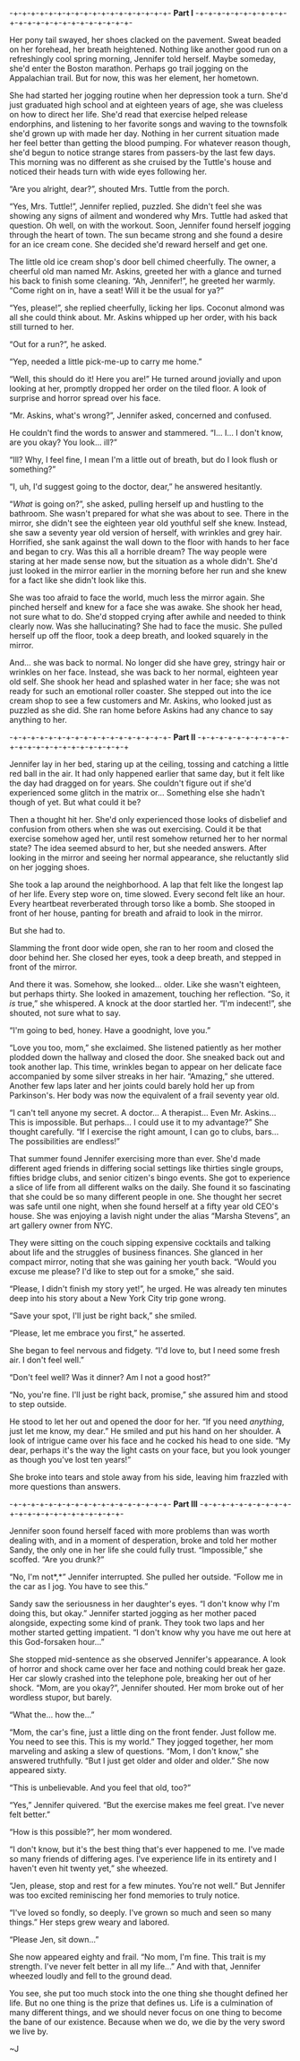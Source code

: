   \-+-+-+-+-+-+-+-+-+-+-+-+-+-+-+-+-+-+- **Part I** \-+-+-+-+-+-+-+-+-+-+-+-+-+-+-+-+-+-+-+-+-+-+-+-+-   


  Her pony tail swayed, her shoes clacked on the pavement. Sweat beaded on her forehead, her breath heightened. Nothing like another good run on a refreshingly cool spring morning, Jennifer told herself. Maybe someday, she'd enter the Boston marathon. Perhaps go trail jogging on the Appalachian trail. But for now, this was her element, her hometown.   


  She had started her jogging routine when her depression took a turn. She'd just graduated high school and at eighteen years of age, she was clueless on how to direct her life. She'd read that exercise helped release endorphins, and listening to her favorite songs and waving to the townsfolk she'd grown up with made her day. Nothing in her current situation made her feel better than getting the blood pumping. For whatever reason though, she'd begun to notice strange stares from passers-by the last few days. This morning was no different as she cruised by the Tuttle's house and noticed their heads turn with wide eyes following her.   


  “Are you alright, dear?”, shouted Mrs. Tuttle from the porch.   


  “Yes, Mrs. Tuttle!”, Jennifer replied, puzzled. She didn't feel she was showing any signs of ailment and wondered why Mrs. Tuttle had asked that question. Oh well, on with the workout. Soon, Jennifer found herself jogging through the heart of town. The sun became strong and she found a desire for an ice cream cone. She decided she'd reward herself and get one.   


  The little old ice cream shop's door bell chimed cheerfully. The owner, a cheerful old man named Mr. Askins, greeted her with a glance and turned his back to finish some cleaning. “Ah, Jennifer!”, he greeted her warmly. “Come right on in, have a seat! Will it be the usual for ya?”   


  “Yes, please!”, she replied cheerfully, licking her lips. Coconut almond was all she could think about. Mr. Askins whipped up her order, with his back still turned to her.   


  “Out for a run?”, he asked.   


  “Yep, needed a little pick-me-up to carry me home.”   


  “Well, this should do it! Here you are!” He turned around jovially and upon looking at her, promptly dropped her order on the tiled floor. A look of surprise and horror spread over his face.   


  “Mr. Askins, what's wrong?”, Jennifer asked, concerned and confused.   


   He couldn't find the words to answer and stammered. “I... I... I don't know, are you okay? You look... ill?”   


  “Ill? Why, I feel fine, I mean I'm a little out of breath, but do I look flush or something?”   


  “I, uh, I'd suggest going to the doctor, dear,” he answered hesitantly.   


  “*What* is going on?”, she asked, pulling herself up and hustling to the bathroom. She wasn't prepared for what she was about to see. There in the mirror, she didn't see the eighteen year old youthful self she knew. Instead, she saw a seventy year old version of herself, with wrinkles and grey hair. Horrified, she sank against the wall down to the floor with hands to her face and began to cry. Was this all a horrible dream? The way people were staring at her made sense now, but the situation as a whole didn't. She'd just looked in the mirror earlier in the morning before her run and she knew for a fact like she didn't look like this.   


  She was too afraid to face the world, much less the mirror again. She pinched herself and knew for a face she was awake. She shook her head, not sure what to do. She'd stopped crying after awhile and needed to think clearly now. Was she hallucinating? She had to face the music. She pulled herself up off the floor, took a deep breath, and looked squarely in the mirror.   


  And... she was back to normal. No longer did she have grey, stringy hair or wrinkles on her face. Instead, she was back to her normal, eighteen year old self. She shook her head and splashed water in her face; she was not ready for such an emotional roller coaster. She stepped out into the ice cream shop to see a few customers and Mr. Askins, who looked just as puzzled as she did. She ran home before Askins had any chance to say anything to her.   


  \-+-+-+-+-+-+-+-+-+-+-+-+-+-+-+-+-+-+- **Part II** \-+-+-+-+-+-+-+-+-+-+-+-+-+-+-+-+-+-+-+-+-+-+-+-+   


  Jennifer lay in her bed, staring up at the ceiling, tossing and catching a little red ball in the air. It had only happened earlier that same day, but it felt like the day had dragged on for years. She couldn't figure out if she'd experienced some glitch in the matrix or... Something else she hadn't though of yet. But what could it be?   


  Then a thought hit her. She'd only experienced those looks of disbelief and confusion from others when she was out exercising. Could it be that exercise somehow aged her, until rest somehow returned her to her normal state? The idea seemed absurd to her, but she needed answers. After looking in the mirror and seeing her normal appearance, she reluctantly slid on her jogging shoes.   


  She took a lap around the neighborhood. A lap that felt like the longest lap of her life. Every step wore on, time slowed. Every second felt like an hour. Every heartbeat reverberated through torso like a bomb. She stooped in front of her house, panting for breath and afraid to look in the mirror.   


  But she had to.   


  Slamming the front door wide open, she ran to her room and closed the door behind her. She closed her eyes, took a deep breath, and stepped in front of the mirror.   


  And there it was. Somehow, she looked... older. Like she wasn't eighteen, but perhaps thirty. She looked in amazement, touching her reflection. “So, it *is* true,” she whispered. A knock at the door startled her. “I'm indecent!”, she shouted, not sure what to say.   


  “I'm going to bed, honey. Have a goodnight, love you.”   


  “Love you too, mom,” she exclaimed. She listened patiently as her mother plodded down the hallway and closed the door. She sneaked back out and took another lap. This time, wrinkles began to appear on her delicate face accompanied by some silver streaks in her hair. “Amazing,” she uttered. Another few laps later and her joints could barely hold her up from Parkinson's. Her body was now the equivalent of a frail seventy year old.   


  “I can't tell anyone my secret. A doctor... A therapist... Even Mr. Askins... This is impossible. But perhaps... I could use it to my advantage?” She thought carefully. “If I exercise the right amount, I can go to clubs, bars... The possibilities are endless!”    


   That summer found Jennifer exercising more than ever. She'd made different aged friends in differing social settings like thirties single groups, fifties bridge clubs, and senior citizen's bingo events. She got to experience a slice of life from all different walks on the daily. She found it so fascinating that she could be so many different people in one. She thought her secret was safe until one night, when she found herself at a fifty year old CEO's house. She was enjoying a lavish night under the alias “Marsha Stevens”, an art gallery owner from NYC.    


   They were sitting on the couch sipping expensive cocktails and talking about life and the struggles of business finances. She glanced in her compact mirror, noting that she was gaining her youth back. “Would you excuse me please? I'd like to step out for a smoke,” she said.    


   “Please, I didn't finish my story yet!”, he urged. He was already ten minutes deep into his story about a New York City trip gone wrong.    


   “Save your spot, I'll just be right back,” she smiled.    


   “Please, let me embrace you first,” he asserted.    


   She began to feel nervous and fidgety. “I'd love to, but I need some fresh air. I don't feel well.”    


   “Don't feel well? Was it dinner? Am I not a good host?”    


   “No, you're fine. I'll just be right back, promise,” she assured him and stood to step outside.    


  He stood to let her out and opened the door for her. “If you need *anything*, just let me know, my dear.” He smiled and put his hand on her shoulder. A look of intrigue came over his face and he cocked his head to one side. “My dear, perhaps it's the way the light casts on your face, but you look younger  as though you've lost ten years!”    


   She broke into tears and stole away from his side, leaving him frazzled with more questions than answers.    


  \-+-+-+-+-+-+-+-+-+-+-+-+-+-+-+-+-+-+- **Part III** \-+-+-+-+-+-+-+-+-+-+-+-+-+-+-+-+-+-+-+-+-+-+-+-    


   Jennifer soon found herself faced with more problems than was worth dealing with, and in a moment of desperation, broke and told her mother Sandy, the only one in her life she could fully trust. “Impossible,” she scoffed. “Are you drunk?”    


  “No, I'm not*,*” Jennifer interrupted. She pulled her outside. “Follow me in the car as I jog. You have to see this.”    


  Sandy saw the seriousness in her daughter's eyes. “I don't know why I'm doing this, but okay.” Jennifer started jogging as her mother paced alongside, expecting some kind of prank. They took two laps and her mother started getting impatient. “I don't know why you have me out here at this God-forsaken hour...”    


   She stopped mid-sentence as she observed Jennifer's appearance. A look of horror and shock came over her face and nothing could break her gaze. Her car slowly crashed into the telephone pole, breaking her out of her shock. “Mom, are you okay?”, Jennifer shouted. Her mom broke out of her wordless stupor, but barely.    


   “What the... how the...”    


   “Mom, the car's fine, just a little ding on the front fender. Just follow me. You need to see this. This is my world.” They jogged together, her mom marveling and asking a slew of questions. “Mom, I don't know,” she answered truthfully. “But I just get older and older and older.” She now appeared sixty.    


   “This is unbelievable. And you feel that old, too?”    


   “Yes,” Jennifer quivered. “But the exercise makes me feel great. I've never felt better.”    


   “How is this possible?”, her mom wondered.    


   “I don't know, but it's the best thing that's ever happened to me. I've made so many friends of differing ages. I've experience life in its entirety and I haven't even hit twenty yet,” she wheezed.    


   “Jen, please, stop and rest for a few minutes. You're not well.” But Jennifer was too excited reminiscing her fond memories to truly notice.    


   “I've loved so fondly, so deeply. I've grown so much and seen so many things.” Her steps grew weary and labored.    


   “Please Jen, sit down...”    


   She now appeared eighty and frail. “No mom, I'm fine. This trait is my strength. I've never felt better in all my life...” And with that, Jennifer wheezed loudly and fell to the ground dead.    


   You see, she put too much stock into the one thing she thought defined her life. But no one thing is the prize that defines us. Life is a culmination of many different things, and we should never focus on one thing to become the bane of our existence. Because when we do, we die by the very sword we live by.    


   \~J